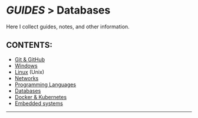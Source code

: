 # _GUIDES_ > Databases
Here I collect guides, notes, and other information.

## CONTENTS:<!--Done!-->
* [Git & GitHub][1]
* [Windows][2]
* [Linux][3] (Unix)
* [Networks][4]
* [Programming Languages][5]
* [Databases][6]
* [Docker & Kubernetes][7]
* [Embedded systems][8]
---

[1]: res/001_Git_and_GitHub_/Git_And_GitHub.md
[2]: res/002_Windows_/Windows.md
[3]: res/003_Linux_(Unix)_/Linux_(Unix).md
[4]: res/004_Networks_/Networks.md
[5]: res/005_Programming_languages_/Programming.md
[6]: res/006_Databases_/Databases.md
[7]: res/007_Docker_and_Kubernetes_/Docker_and_Kubernates.md
[8]: res/008_Embedded_systems_/Embedded_systems.md
<br/>
